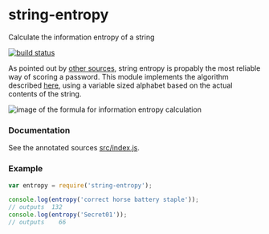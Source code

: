 string-entropy
==============

Calculate the information entropy of a string


[![build status](https://github.com/mvhenten/string-entropy/actions/workflows/node.js.yml/badge.svg)](https://github.com/mvhenten/string-entropy/actions/workflows/node.js.yml)

As pointed out by [other sources](http://xkcd.com/936/), string entropy is propably the most reliable way of
scoring a password. This module implements the algorithm described [here](https://en.wikipedia.org/wiki/Password_strength#Entropy_as_a_measure_of_password_strength), using a variable
sized alphabet based on the actual contents of the string.

![image of the formula for information entropy calculation](https://upload.wikimedia.org/math/6/2/7/6270d629826e5df0949332423566dd78.png)

### Documentation

See the annotated sources [src/index.js](src/index.js).

### Example

```javascript
var entropy = require('string-entropy');

console.log(entropy('correct horse battery staple'));
// outputs  132
console.log(entropy('Secret01'));
// outputs    66
```


